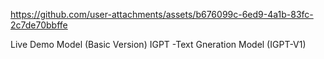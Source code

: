 https://github.com/user-attachments/assets/b676099c-6ed9-4a1b-83fc-2c7de70bbffe


Live Demo Model (Basic Version)
IGPT -Text Gneration Model (IGPT-V1)
